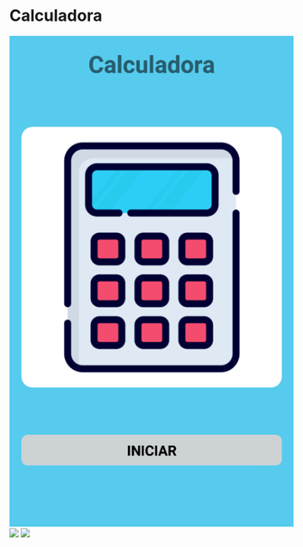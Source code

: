 # Calculadora
<img src="Calculadora/img/Captura de pantalla 2022-05-10 112500.png">
<img src="Calculasora/img/Captura de pantalla 2022-05-10 112611.png">
<img src="Calculasora/img/Captura de pantalla 2022-05-10 112736.png">
